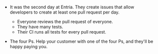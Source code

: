 - It was the second day at Entria. They create issues that allow developers to create at least one pull request per day.

  - Everyone reviews the pull request of everyone.
  - They have many tests.
  - Their CI runs all tests for every pull request.

- The four Ps. Help your customer with one of the four Ps, and they'll be happy paying you.
